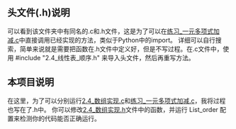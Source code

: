 ## 头文件(.h)说明
可以看到该文件夹中有同名的.c和.h文件，这是为了可以在[练习_一元多项式加减.c](./练习_一元多项式加减.c)中直接调用已经实现的方法，类似于Python中的import。
详细可以自行搜索，简单来说就是需要把函数在.h文件中定义好，但是不写过程。在.c文件中，使用 #include "2.4_线性表_顺序.h" 来导入头文件，然后再重写方法。

## 本项目说明
在这里，为了可以分别运行[2.4_数组实现.c](./2.4_数组实现.c)和[练习_一元多项式加减.c](./练习_一元多项式加减.c)，我将过程也写在了.h中。
你可以修改[2.4_数组实现.h](2.4_数组实现.h)文件中的函数，并运行 List_order 配置来检测你的代码能否正确运行。